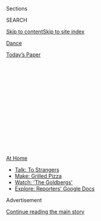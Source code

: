 <div id="app">

<div>

<div>

<div>

<div class="NYTAppHideMasthead css-1q2w90k e1suatyy0">

<div class="section css-ui9rw0 e1suatyy2">

<div class="css-eph4ug er09x8g0">

<div class="css-6n7j50">

</div>

<span class="css-1dv1kvn">Sections</span>

<div class="css-10488qs">

<span class="css-1dv1kvn">SEARCH</span>

</div>

[Skip to content](#site-content)[Skip to site
index](#site-index)

</div>

<div id="masthead-section-label" class="css-1wr3we4 eaxe0e00">

[Dance](https://www.nytimes3xbfgragh.onion/section/arts/dance)

</div>

<div class="css-10698na e1huz5gh0">

</div>

</div>

<div id="masthead-bar-one" class="section hasLinks css-15hmgas e1csuq9d3">

<div class="css-uqyvli e1csuq9d0">

</div>

<div class="css-1uqjmks e1csuq9d1">

</div>

<div class="css-9e9ivx">

[](https://myaccount.nytimes3xbfgragh.onion/auth/login?response_type=cookie&client_id=vi)

</div>

<div class="css-1bvtpon e1csuq9d2">

[Today’s
Paper](https://www.nytimes3xbfgragh.onion/section/todayspaper)

</div>

</div>

</div>

</div>

<div data-aria-hidden="false">

<div id="site-content" data-role="main">

<div>

<div class="css-1aor85t" style="opacity:0.000000001;z-index:-1;visibility:hidden">

<div class="css-1hqnpie">

<div class="css-epjblv">

<span class="css-17xtcya">[Dance](/section/arts/dance)</span><span class="css-x15j1o">|</span><span class="css-fwqvlz">Robert
Battle Keeps Going With Sarah Vaughan and Homegrown
Tomatoes</span>

</div>

<div class="css-k008qs">

<div class="css-1iwv8en">

<span class="css-18z7m18"></span>

<div>

</div>

</div>

<span class="css-1n6z4y">https://nyti.ms/33q3HYj</span>

<div class="css-1705lsu">

<div class="css-4xjgmj">

<div class="css-4skfbu" data-role="toolbar" data-aria-label="Social Media Share buttons, Save button, and Comments Panel with current comment count" data-testid="share-tools">

  - 
  - 
  - 
  - 
    
    <div class="css-6n7j50">
    
    </div>

  - 

</div>

</div>

</div>

</div>

</div>

</div>

<div id="NYT_TOP_BANNER_REGION" class="css-13pd83m">

<div>

<div id="maps-athome-menu" class="section interactive-content interactive-size-medium css-1edisqu">

<div class="css-17ih8de interactive-body">

<div class="at-home-nav__innerContainer">

<div class="at-home-nav__title">

[At
Home](https://www.nytimes3xbfgragh.onion/spotlight/at-home?action=click&pgtype=Article&state=default&region=TOP_BANNER&context=at_home_menu)

</div>

  - [Talk: To
    Strangers](https://www.nytimes3xbfgragh.onion/2020/08/03/well/family/the-benefits-of-talking-to-strangers.html?action=click&pgtype=Article&state=default&region=TOP_BANNER&context=at_home_menu)
  - [Make: Grilled
    Pizza](https://www.nytimes3xbfgragh.onion/2020/08/01/at-home/coronavirus-make-pizza-on-a-grill.html?action=click&pgtype=Article&state=default&region=TOP_BANNER&context=at_home_menu)
  - [Watch: 'The
    Goldbergs'](https://www.nytimes3xbfgragh.onion/2020/07/31/arts/television/goldbergs-abc-stream.html?action=click&pgtype=Article&state=default&region=TOP_BANNER&context=at_home_menu)
  - [Explore: Reporters' Google
    Docs](https://www.nytimes3xbfgragh.onion/interactive/2020/at-home/even-more-reporters-editors-diaries-lists-recommendations.html?action=click&pgtype=Article&state=default&region=TOP_BANNER&context=at_home_menu)

</div>

</div>

</div>

</div>

</div>

<div id="top-wrapper" class="css-1sy8kpn">

<div id="top-slug" class="css-l9onyx">

Advertisement

</div>

[Continue reading the main
story](#after-top)

<div class="ad top-wrapper" style="text-align:center;height:100%;display:block;min-height:250px">

<div id="top" class="place-ad" data-position="top" data-size-key="top">

</div>

</div>

<div id="after-top">

</div>

</div>

<div>

<div id="sponsor-wrapper" class="css-1hyfx7x">

<div id="sponsor-slug" class="css-19vbshk">

Supported by

</div>

[Continue reading the main
story](#after-sponsor)

<div id="sponsor" class="ad sponsor-wrapper" style="text-align:center;height:100%;display:block">

</div>

<div id="after-sponsor">

</div>

</div>

<div class="css-186x18t">

My TEN

</div>

<div class="css-1vkm6nb ehdk2mb0">

# Robert Battle Keeps Going With Sarah Vaughan and Homegrown Tomatoes

</div>

The Alvin Ailey artistic director is hunkered down in Connecticut,
tending his vegetable garden and keeping his mood aloft with these 10
essentials.

<div class="css-79elbk" data-testid="photoviewer-wrapper">

<div class="css-z3e15g" data-testid="photoviewer-wrapper-hidden">

</div>

<div class="css-1a48zt4 ehw59r15" data-testid="photoviewer-children">

![<span class="css-cnj6d5 e1z0qqy90" itemprop="copyrightHolder"><span class="css-1ly73wi e1tej78p0">Credit...</span><span><span>Tony
Cenicola/The New York
Times</span></span></span>](https://static01.graylady3jvrrxbe.onion/images/2020/08/09/arts/09my10-battle-web/09my10-battle-web-articleLarge.jpg?quality=75&auto=webp&disable=upscale)

</div>

</div>

<div class="css-18e8msd">

<div class="css-vp77d3 epjyd6m0">

<div class="css-1baulvz">

By [<span class="css-1baulvz last-byline" itemprop="name">Kathryn
Shattuck</span>](https://www.nytimes3xbfgragh.onion/by/kathryn-shattuck)

</div>

</div>

  - Aug. 4,
    2020

  - 
    
    <div class="css-4xjgmj">
    
    <div class="css-d8bdto" data-role="toolbar" data-aria-label="Social Media Share buttons, Save button, and Comments Panel with current comment count" data-testid="share-tools">
    
      - 
      - 
      - 
      - 
        
        <div class="css-6n7j50">
        
        </div>
    
      - 
    
    </div>
    
    </div>

</div>

</div>

<div class="section meteredContent css-1r7ky0e" name="articleBody" itemprop="articleBody">

<div class="css-1fanzo5 StoryBodyCompanionColumn">

<div class="css-53u6y8">

“I always say that pessimism and anger is a place that I visit, but my
permanent address is optimism and hope,” said [Robert
Battle](https://www.alvinailey.org/alvin-ailey-american-dance-theater/robert-battle),
the artistic director of [Alvin Ailey American Dance
Theater](https://www.alvinailey.org/). And this year he’s done plenty of
traveling back and forth.

Since the pandemic lockdown in March, Battle has been consumed with
keeping the company in shape until its dancers can safely return to the
stage. From Aug. 6-12, a collaboration among Battle, his predecessor,
Judith Jamison, and the choreographer Rennie Harris will stream on
[Ailey All
Access](https://www.alvinailey.org/performances-tickets/ailey-all-access).

Battle has recently been considering the organization’s role in the
Black Lives Matter movement. “I’ve been thinking a lot about the notion
of, before it was a hashtag or a movement, that the Ailey company was
demonstrating that Black lives matter in all of the work that we do,” he
said. “But it’s almost not enough to live it. You have to say it
expressly, that this is what we do and we are in solidarity. It’s not
that we need to reinvent the wheel, but we need to roll it.”

These days Battle is hunkered down in Connecticut, tending his vegetable
garden alongside his dog, North, with the occasional jaunt into the city
to, say, drop off produce for Jamison. “I might open a stand if things
don’t return to normal,” he said, laughing, before elaborating on the 10
people and pastimes that have kept his mood aloft.

</div>

</div>

<div class="css-1fanzo5 StoryBodyCompanionColumn">

<div class="css-53u6y8">

These are edited excerpts from the conversation.

**1. Sarah Vaughan’s “Sassy Swings the Tivoli” (1963)**

My mother and a friend of hers, they would listen to Billy Eckstine and
Ella Fitzgerald, but mostly Sarah Vaughan. When I was a kid, they would
sit on the front porch, have a glass of wine, and that was their way of
winding down. And as somebody who was interested in music, I always
wanted to know, who was Sarah Vaughan? They would explain to me how she
was one of the greatest singers in the world. My mom’s friend bought me
a cassette tape of her singing, and I played it until it snapped.

That passion for Sarah Vaughan has never left me, and eventually, when I
was a student at Juilliard, I got this double CD from Tower Records. It
was live at the Tivoli and it was recorded on the outside stage. I
listened to it a lot — to how beautiful her voice was, to that rhythmic
clapping that audiences do if they really love it. Years and years
later, I’m the third artistic director of the company. And there we are
at the Tivoli, and I was staying in the hotel and I could see out of my
window that particular stage where she had sung. And there was something
full circle about that moment that meant so much to me.

Nothing pumps me up like the sound of Sarah Vaughan’s voice. I’m
listening to “Misty” while I’m running on the treadmill.

**2. His Piano**

My mother played piano for the church that I grew up going to, and there
was a Kimball piano at home. They discovered that I had an ear for music
and so they got me piano lessons. I studied until I got involved in
dance, at about 11 or 12, and then it kind of disappeared on me. But
I’ve always needed to have a piano around, even if I just play the
same songs that I already know.

My piano teacher would come to my house, and when I went to Juilliard, I
would see her when I came home. This particular time she was dying of
cancer, but she wanted me to take her to a store like J.C. Penney. She
had me try on five suits, even in her sickness, and she bought all five
suits. And when I went home, my mother called her and said, “This is so
generous, but why did you buy him all of these suits?” And she said to
my mom, “You know, he’s going to be meeting kings and queens and
presidents, and he’s going to need a suit.” Well, many years later the
first Black president, President Obama, posthumously gives the
Presidential Medal of Freedom [to Alvin
Ailey](https://www.youtube.com/watch?v=Hvr0ZYYLmuw&list=ULi9SliUpD0og&index=60&app=desktop),
and they called me to come and [receive it on his
behalf](https://www.youtube.com/watch?v=-_EaZCqnbWc). And all I could
think of was that piano teacher saying, “He’s going to be meeting
presidents, and he’s going to need a suit.”

</div>

</div>

<div class="css-1fanzo5 StoryBodyCompanionColumn">

<div class="css-53u6y8">

**3. Cherished Family Photos**

My grandfather raised me since I was three weeks old, and I think that’s
where my sense of strength and duty and perseverance comes from. He only
made it to the third grade because his parents died and he had to raise
his siblings. My mother inspires me because of her artistic
inclinations. She nurtured that performer in me. And although I was
being bullied in my neighborhood, Liberty City \[in Miami\], I had a
whole different message at home — that being an artist was almost kind
of normal. And of course Alvin Ailey, so that I’m always reminded of the
shoulders on which I stand.

**4. Tabitha Brown’s Videos**

[Tabitha Brown](https://www.youtube.com/watch?v=tM0NAZ2ruCA) I found
because she was going on this journey of becoming a vegan. It started
because she had a meatless version of a B.L.T. that she’d gotten from
Whole Foods, and she sat in her car and was having a [spiritual
moment](https://www.youtube.com/watch?v=AP1mnFJG0-s), and I thought it
was hilarious. Coming from where I come from, I didn’t know a lot of
African-American people that were vegetarian or vegan. Sometimes the way
she talks about it, I’m that close to trying. And then the meat part of
me gets the best of me. Because I love ribs and steak and it’s just —
I’m sorry. I can’t.

**5. Maya Angelou**

I hardly get through a speech or an interview without saying some quote
that I’ve gotten from [Maya
Angelou](https://www.nytimes3xbfgragh.onion/2014/05/29/arts/maya-angelou-lyrical-witness-of-the-jim-crow-south-dies-at-86.html).
She is in some ways a spiritual walker. Her life, you know from [“I Know
Why the Caged Bird
Sings,”](https://www.nytimes3xbfgragh.onion/2014/05/29/arts/her-face-was-a-brown-moon-that-shone-on-me.html)
it’s really a life well lived and it wasn’t perfect. And she wasn’t
afraid to express those things that were difficult for her. So I
connected with the poetry. She did, for me, act as a kind of guide
without her even knowing it.

I went to a book signing for [“Even the Stars Look
Lonesome,”](https://www.penguinrandomhouse.com/books/3916/even-the-stars-look-lonesome-by-maya-angelou/)
and I waited three hours. I had all of these plans that when I got
there, I was going to say a quote from her [inaugural
poem](https://www.nytimes3xbfgragh.onion/video/books/100000002906088/maya-angelou-at-the-clinton-inauguration.html)
for President Clinton. I had this arsenal of stuff. But by the time she
looked up at my face, I had nothing. I was in such awe. I sort of
sheepishly bowed my head and handed her the book, and she signed it and
said, “Thank you.” And then I moved on.

**6. Trying New Recipes**

Cooking, to me, it’s almost like making a dance, except nobody complains
when you say, “Slam yourself to the floor.” The notion of starting with
these few ingredients, or sometimes a lot of ingredients, and slowly
developing the flavor — there’s just something about the practice that
really excites me and relaxes me and gives me some sense of control. I
can’t change the pandemic, but I can certainly make a mean fried chicken
with almond flour.

**7. Dancers Connecting**

When this whole thing went down and we came off the road, Miranda Quinn,
who was a new dancer, had the idea of doing a “Brady Bunch” version of
the first part of
[“Revelations.”](https://www.youtube.com/watch?v=gEFW5JznwOY) The
dancers in their different homes — you could see the dogs running past —
they made it very real. And it caught fire on social media, which led to
us codifying it into something called [Ailey All
Access](https://www.alvinailey.org/performances-tickets/ailey-all-access).

</div>

</div>

<div class="css-1fanzo5 StoryBodyCompanionColumn">

<div class="css-53u6y8">

They also did
[DancerDiaries](https://www.youtube.com/watch?v=bOio57DuiUM&list=PLSYS-T-WpOEUSAdXYrZw-zaZam_UMxJ7r),
where dancers would talk about how they were feeling in this moment, and
physicalize it and verbalize it in a way that was really touching and
beautiful. Their need to connect with audiences no matter what was
really inspiring. It solidified my own ability to see that they didn’t
just want to dance, but that that was the only way that they could
express their essential selves.

**8. Home Gym**

Luckily, I did that right before all of this hit. I had a small room
that I used for storage, and I decided, let me make this into a gym. Now
I have this space that has a treadmill and an elliptical and a weight
machine. And it keeps me sane because I no longer dance, but we still
need to get moving and get that energy out as most dancers will testify
to. So it’s been a nice little respite, and it’s hard to make excuses
when it’s literally two steps from my bedroom. But I still find a way to
make excuses.

**9.** **[Robin
Roberts](https://twitter.com/RobinRoberts?ref_src=twsrc%5Egoogle%7Ctwcamp%5Eserp%7Ctwgr%5Eauthor)**
**on “Good Morning America”**

She’s such a fan of the company, and I just love her indomitable spirit.
I’ve watched her for years through some of the tough times in her life.
People like that have so much to teach us about grace under fire and
about courage being *not* the absence of fear but the presence of it,
and the desire to go forward anyway.

**10. Backyard Time**

If you had asked somebody who knew me years ago and you’d said, “Oh
yeah, he has a vegetable garden and a dog,” they would probably have
said, “You have the wrong person. No way.” But being out here in nature
sort of changed my feelings around watching something grow. Again, it’s
those little things that you can control, that come to life, watching a
tomato plant go from this little nothing and struggle up and then bear
this wonderfully ripe fruit. It’s what creativity is all about.

And dogs I just love because no matter what, they’re always happy to see
you. It doesn’t hurt if you have a rib in your mouth. Then they’re
doubly happy to see you.

I’ve been thinking about Toni Morrison, and one of the things she said
was that we think sometimes showing love to our children is seeing
everything that’s wrong when they walk into a room. Oh, fix this, do
that. And she said, “Sometimes they want to see, Do your eyes light up
when I walk into a room?” And so in some ways, even if I’m dealing with
very difficult stuff, when I see the dog, he just wants me to say “good
boy” and pet him, you know? And what pulls you out of some of the things
that threaten to keep you locked into sadness and being discouraged is
he’s just happy to see you. Can’t you be happy to see him?

</div>

</div>

<div>

</div>

</div>

<div>

</div>

<div>

</div>

<div>

</div>

<div>

<div id="bottom-wrapper" class="css-1ede5it">

<div id="bottom-slug" class="css-l9onyx">

Advertisement

</div>

[Continue reading the main
story](#after-bottom)

<div id="bottom" class="ad bottom-wrapper" style="text-align:center;height:100%;display:block;min-height:90px">

</div>

<div id="after-bottom">

</div>

</div>

</div>

</div>

</div>

## Site Index

<div>

</div>

## Site Information Navigation

  - [© <span>2020</span> <span>The New York Times
    Company</span>](https://help.nytimes3xbfgragh.onion/hc/en-us/articles/115014792127-Copyright-notice)

<!-- end list -->

  - [NYTCo](https://www.nytco.com/)
  - [Contact
    Us](https://help.nytimes3xbfgragh.onion/hc/en-us/articles/115015385887-Contact-Us)
  - [Work with us](https://www.nytco.com/careers/)
  - [Advertise](https://nytmediakit.com/)
  - [T Brand Studio](http://www.tbrandstudio.com/)
  - [Your Ad
    Choices](https://www.nytimes3xbfgragh.onion/privacy/cookie-policy#how-do-i-manage-trackers)
  - [Privacy](https://www.nytimes3xbfgragh.onion/privacy)
  - [Terms of
    Service](https://help.nytimes3xbfgragh.onion/hc/en-us/articles/115014893428-Terms-of-service)
  - [Terms of
    Sale](https://help.nytimes3xbfgragh.onion/hc/en-us/articles/115014893968-Terms-of-sale)
  - [Site
    Map](https://spiderbites.nytimes3xbfgragh.onion)
  - [Help](https://help.nytimes3xbfgragh.onion/hc/en-us)
  - [Subscriptions](https://www.nytimes3xbfgragh.onion/subscription?campaignId=37WXW)

</div>

</div>

</div>

</div>
